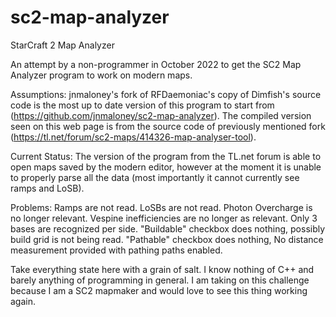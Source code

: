 sc2-map-analyzer
================

StarCraft 2 Map Analyzer

An attempt by a non-programmer in October 2022 to get the SC2 Map Analyzer program to work on modern maps.


Assumptions:
jnmaloney's fork of RFDaemoniac's copy of Dimfish's source code is the most up to date version of this program to start from (https://github.com/jnmaloney/sc2-map-analyzer).
The compiled version seen on this web page is from the source code of previously mentioned fork (https://tl.net/forum/sc2-maps/414326-map-analyser-tool).


Current Status:
The version of the program from the TL.net forum is able to open maps saved by the modern editor, however at the moment it is unable to properly parse all the data (most importantly it cannot currently see ramps and LoSB). 

Problems:
Ramps are not read.
LoSBs are not read.
Photon Overcharge is no longer relevant.
Vespine inefficiencies are no longer as relevant.
Only 3 bases are recognized per side.
"Buildable" checkbox does nothing, possibly build grid is not being read.
"Pathable" checkbox does nothing,
No distance measurement provided with pathing paths enabled.


Take everything state here with a grain of salt. I know nothing of C++ and barely anything of programming in general.
I am taking on this challenge because I am a SC2 mapmaker and would love to see this thing working again.
